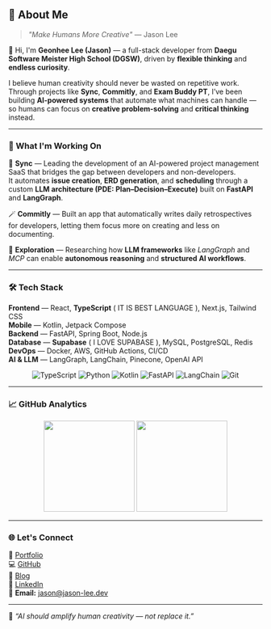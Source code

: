 ## 🚀 About Me

> *"Make Humans More Creative"* — Jason Lee

👋 Hi, I'm **Geonhee Lee (Jason)** — a full-stack developer from **Daegu Software Meister High School (DGSW)**, driven by **flexible thinking** and **endless curiosity**.

I believe human creativity should never be wasted on repetitive work.  
Through projects like **Sync**, **Commitly**, and **Exam Buddy PT**, I’ve been building **AI-powered systems** that automate what machines can handle — so humans can focus on **creative problem-solving** and **critical thinking** instead.

---

### 🧩 What I'm Working On

💼 **Sync** — Leading the development of an AI-powered project management SaaS that bridges the gap between developers and non-developers.  
It automates **issue creation**, **ERD generation**, and **scheduling** through a custom **LLM architecture (PDE: Plan–Decision–Execute)** built on **FastAPI** and **LangGraph**.

🪄 **Commitly** — Built an app that automatically writes daily retrospectives for developers, letting them focus more on creating and less on documenting.

🧠 **Exploration** — Researching how **LLM frameworks** like *LangGraph* and *MCP* can enable **autonomous reasoning** and **structured AI workflows**.

---

### 🛠️ Tech Stack

**Frontend** — React, **TypeScript** ( IT IS BEST LANGUAGE ), Next.js, Tailwind CSS  
**Mobile** — Kotlin, Jetpack Compose  
**Backend** — FastAPI, Spring Boot, Node.js  
**Database** — **Supabase** ( I LOVE SUPABASE ), MySQL, PostgreSQL, Redis
**DevOps** — Docker, AWS, GitHub Actions, CI/CD  
**AI & LLM** — LangGraph, LangChain, Pinecone, OpenAI API

<div align="center">
  <img src="https://img.shields.io/badge/typescript-%23007ACC.svg?style=for-the-badge&logo=typescript&logoColor=white" alt="TypeScript"/>
  <img src="https://img.shields.io/badge/python-3776AB?style=for-the-badge&logo=python&logoColor=white" alt="Python"/>
  <img src="https://img.shields.io/badge/kotlin-7F52FF?style=for-the-badge&logo=kotlin&logoColor=white" alt="Kotlin"/>
  <img src="https://img.shields.io/badge/fastapi-009688?style=for-the-badge&logo=fastapi&logoColor=white" alt="FastAPI"/>
  <img src="https://img.shields.io/badge/langchain-000000?style=for-the-badge&logo=openai&logoColor=white" alt="LangChain"/>
  <img src="https://img.shields.io/badge/git-F05032?style=for-the-badge&logo=git&logoColor=white" alt="Git"/>
</div>

---

### 📈 GitHub Analytics

<div align="center">
  <img height="180em" src="https://github-readme-stats.vercel.app/api?username=tumblecat44&show_icons=true&theme=tokyonight&hide_border=true" />
  <img height="180em" src="https://github-readme-stats.vercel.app/api/top-langs/?username=tumblecat44&layout=compact&langs_count=8&theme=tokyonight&hide_border=true" />
</div>

---

### 🌐 Let's Connect

📁 [Portfolio](https://jason-lee.dev)  
💻 [GitHub](https://github.com/tumblecat44)  
🧠 [Blog](https://jason-lee.dev/blog)  
🔗 [LinkedIn](https://linkedin.com/in/jason-lee)  
📧 **Email:** jason@jason-lee.dev  

---

💬 *“AI should amplify human creativity — not replace it.”*
